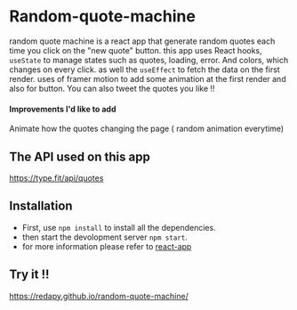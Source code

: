 # Random-quote-machine
random quote machine is a react app that generate random quotes each time you click on the "new quote" button. this app uses React hooks, `useState` to manage states such as quotes, loading, error. And colors, which changes on every click. as well the `useEffect` to fetch the data on the first render.
uses of framer motion to add some animation at the first render and also for button. You can also tweet the quotes you like !!
#### Improvements I'd like to add
Animate how the quotes changing the page ( random animation everytime)
## The API used on this app
https://type.fit/api/quotes
## Installation
- First, use `npm install` to install all the dependencies.
- then start the devolopment server  `npm start`.
- for more information  please refer to [react-app](/react-app.md)
## Try it !!
https://redapy.github.io/random-quote-machine/

